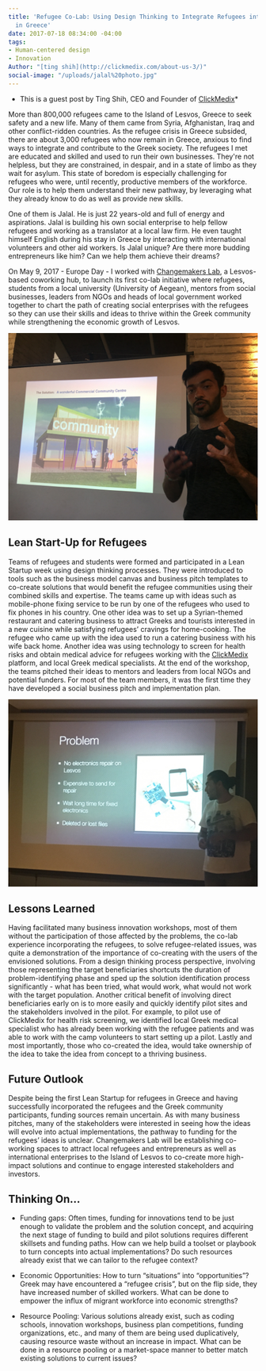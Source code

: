 ```yaml
---
title: 'Refugee Co-Lab: Using Design Thinking to Integrate Refugees into Communities
  in Greece'
date: 2017-07-18 08:34:00 -04:00
tags:
- Human-centered design
- Innovation
Author: "[ting shih](http://clickmedix.com/about-us-3/)"
social-image: "/uploads/jalal%20photo.jpg"
---
```


* This is a guest post by Ting Shih, CEO and Founder of [ClickMedix](http://clickmedix.com/)*

More than 800,000 refugees came to the Island of Lesvos, Greece to seek safety and a new life. Many of them came from Syria, Afghanistan, Iraq and other conflict-ridden countries. As the refugee crisis in Greece subsided, there are about 3,000 refugees who now remain in Greece, anxious to find ways to integrate and contribute to the Greek society. The refugees I met are educated and skilled and used to run their own businesses. They're not helpless, but they are constrained, in despair, and in a state of limbo as they wait for asylum. This state of boredom is especially challenging for refugees who were, until recently, productive members of the workforce. Our role is to help them understand their new pathway, by leveraging what they already know to do as well as provide new skills. 

One of them is Jalal. He is just 22 years-old and full of energy and aspirations. Jalal is building his own social enterprise to help fellow refugees and working as a translator at a local law firm. He even taught himself English during his stay in Greece by interacting with international volunteers and other aid workers. Is Jalal unique? Are there more budding entrepreneurs like him? Can we help them achieve their dreams? 

On May 9, 2017 - Europe Day - I worked with [Changemakers Lab](http://changemakerslab.com/), a Lesvos-based coworking hub, to launch its first co-lab initiative where refugees, students from a local university (University of Aegean), mentors from social businesses, leaders from NGOs and heads of local government worked together to chart the path of creating social enterprises with the refugees so they can use their skills and ideas to thrive within the Greek community while strengthening the economic growth of Lesvos. 

![jalal photo.jpg](/uploads/jalal%20photo.jpg)

<!--more-->

## Lean Start-Up for Refugees
Teams of refugees and students were formed and participated in a Lean Startup week using design thinking processes. They were introduced to tools such as the business model canvas and business pitch templates to co-create solutions that would benefit the refugee communities using their combined skills and expertise. The teams came up with ideas such as mobile-phone fixing service to be run by one of the refugees who used to fix phones in his country. One other idea was to set up a Syrian-themed restaurant and catering business to attract Greeks and tourists interested in a new cuisine while satisfying refugees’ cravings for home-cooking. The refugee who came up with the idea used to run a catering business with his wife back home. Another idea was using technology to screen for health risks and obtain medical advice for refugees working with the [ClickMedix](http://clickmedix.com/) platform, and local Greek medical specialists. At the end of the workshop, the teams pitched their ideas to mentors and leaders from local NGOs and potential funders. For most of the team members, it was the first time they have developed a social business pitch and implementation plan. 

![jalal photo 2.jpg](/uploads/jalal%20photo%202.jpg)

## Lessons Learned
Having facilitated many business innovation workshops, most of them without the participation of those affected by the problems, the co-lab experience incorporating the refugees, to solve refugee-related issues, was quite a demonstration of the importance of co-creating with the users of the envisioned solutions. From a design thinking process perspective, involving those representing the target beneficiaries shortcuts the duration of problem-identifying phase and sped up the solution identification process significantly - what has been tried, what would work, what would not work with the target population. Another critical benefit of involving direct beneficiaries early on is to more easily and quickly identify pilot sites and the stakeholders involved in the pilot. For example, to pilot use of ClickMedix for health risk screening, we identified local Greek medical specialist who has already been working with the refugee patients and was able to work with the camp volunteers to start setting up a pilot. Lastly and most importantly, those who co-created the idea, would take ownership of the idea to take the idea from concept to a thriving business.

## Future Outlook
Despite being the first Lean Startup for refugees in Greece and having successfully incorporated the refugees and the Greek community participants, funding sources remain uncertain. As with many business pitches, many of the stakeholders were interested in seeing how the ideas will evolve into actual implementations, the pathway to funding for the refugees’ ideas is unclear. Changemakers Lab will be establishing co-working spaces to attract local refugees and entrepreneurs as well as international enterprises to the Island of Lesvos to co-create more high-impact solutions and continue to engage interested stakeholders and investors. 

## Thinking On...
* Funding gaps: Often times, funding for innovations tend to be just enough to validate the problem and the solution concept, and acquiring the next stage of funding to build and pilot solutions requires different skillsets and funding paths. How can we help build a toolset or playbook to turn concepts into actual implementations? Do such resources already exist that we can tailor to the refugee context?

* Economic Opportunities: How to turn “situations” into “opportunities”? Greek may have encountered a “refugee crisis”, but on the flip side, they have increased number of skilled workers. What can be done to empower the influx of migrant workforce into economic strengths?

* Resource Pooling: Various solutions already exist, such as coding schools, innovation workshops, business plan competitions, funding organizations, etc., and many of them are being used duplicatively, causing resource waste without an increase in impact. What can be done in a resource pooling or a market-space manner to better match existing solutions to current issues? 
